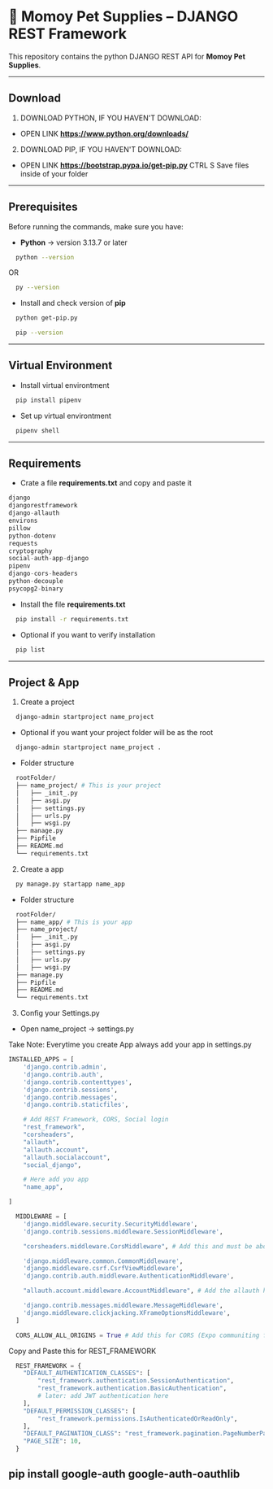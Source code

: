 # 🐾 Momoy Pet Supplies – DJANGO REST Framework

This repository contains the python DJANGO REST API for **Momoy Pet Supplies**.

---

## Download

1. DOWNLOAD PYTHON, IF YOU HAVEN'T DOWNLOAD:

- OPEN LINK **https://www.python.org/downloads/**

2. DOWNLOAD PIP, IF YOU HAVEN'T DOWNLOAD:

- OPEN LINK **https://bootstrap.pypa.io/get-pip.py**
  CTRL S
  Save files inside of your folder

---

## Prerequisites

Before running the commands, make sure you have:

- **Python** → version 3.13.7 or later

```bash
  python --version
```

OR

```bash
  py --version
```

- Install and check version of **pip**

```bash
  python get-pip.py
```

```bash
  pip --version
```

---

## Virtual Environment

- Install virtual environtment

```bash
  pip install pipenv
```

- Set up virtual environtment

```bash
  pipenv shell
```

---

## Requirements

- Crate a file **requirements.txt** and copy and paste it

```php
django
djangorestframework
django-allauth
environs
pillow
python-dotenv
requests
cryptography
social-auth-app-django
pipenv
django-cors-headers
python-decouple
psycopg2-binary
```

- Install the file **requirements.txt**

```bash
  pip install -r requirements.txt
```

- Optional if you want to verify installation

```bash
  pip list
```

---

## Project & App

1. Create a project

```bash
  django-admin startproject name_project
```

- Optional if you want your project folder will be as the root

```bash
  django-admin startproject name_project .
```

- Folder structure

```bash
  rootFolder/
  ├── name_project/ # This is your project
  │   ├── _init_.py
  │   ├── asgi.py
  │   ├── settings.py
  │   ├── urls.py
  │   ├── wsgi.py
  ├── manage.py
  ├── Pipfile
  ├── README.md
  └── requirements.txt
```

2. Create a app

```bash
  py manage.py startapp name_app
```

- Folder structure

```bash
  rootFolder/
  ├── name_app/ # This is your app
  ├── name_project/
  │   ├── _init_.py
  │   ├── asgi.py
  │   ├── settings.py
  │   ├── urls.py
  │   ├── wsgi.py
  ├── manage.py
  ├── Pipfile
  ├── README.md
  └── requirements.txt
```

3. Config your Settings.py

- Open name_project -> settings.py

Take Note: Everytime you create App always add your app in settings.py

```py
INSTALLED_APPS = [
    'django.contrib.admin',
    'django.contrib.auth',
    'django.contrib.contenttypes',
    'django.contrib.sessions',
    'django.contrib.messages',
    'django.contrib.staticfiles',

    # Add REST Framework, CORS, Social login
    "rest_framework",
    "corsheaders",
    "allauth",
    "allauth.account",
    "allauth.socialaccount",
    "social_django",

    # Here add you app
    "name_app",

]
```

```py
  MIDDLEWARE = [
    'django.middleware.security.SecurityMiddleware',
    'django.contrib.sessions.middleware.SessionMiddleware',

    "corsheaders.middleware.CorsMiddleware", # Add this and must be above CommonMiddleware

    'django.middleware.common.CommonMiddleware',
    'django.middleware.csrf.CsrfViewMiddleware',
    'django.contrib.auth.middleware.AuthenticationMiddleware',

    "allauth.account.middleware.AccountMiddleware", # Add the allauth here

    'django.contrib.messages.middleware.MessageMiddleware',
    'django.middleware.clickjacking.XFrameOptionsMiddleware',
  ]

  CORS_ALLOW_ALL_ORIGINS = True # Add this for CORS (Expo communiting for DJANGO)
```

Copy and Paste this for REST_FRAMEWORK

```py
  REST_FRAMEWORK = {
    "DEFAULT_AUTHENTICATION_CLASSES": [
        "rest_framework.authentication.SessionAuthentication",
        "rest_framework.authentication.BasicAuthentication",
        # later: add JWT authentication here
    ],
    "DEFAULT_PERMISSION_CLASSES": [
        "rest_framework.permissions.IsAuthenticatedOrReadOnly",
    ],
    "DEFAULT_PAGINATION_CLASS": "rest_framework.pagination.PageNumberPagination",
    "PAGE_SIZE": 10,
  }
```

## pip install google-auth google-auth-oauthlib
